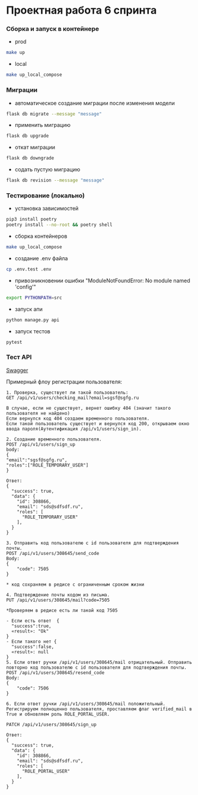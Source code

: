 # Проектная работа 6 спринта

###  Сборка и запуск в контейнере
- prod
```bash
make up
```
- local
```bash
make up_local_compose
```

### Миграции
- автоматическое создание миграции после изменения модели
```bash
flask db migrate --message "message"
```
- применить миграцию
```bash
flask db upgrade
```
- откат миграции
```bash
flask db downgrade
```
- содать пустую миграцию
```bash
flask db revision --message "message"
```

### Тестирование (локально)
- установка зависимостей
```bash
pip3 install poetry
poetry install --no-root && poetry shell
```
- сборка контейнеров
```bash
make up_local_compose
```
- создание .env файла
```bash
cp .env.test .env
```
- привозникновении ошибки "ModuleNotFoundError: No module named 'config'"
```bash
export PYTHONPATH=src
```
- запуск апи
```bash
python manage.py api
```
- запуск тестов
```bash
pytest
```

###  Тест API
[Swagger](http://127.0.0.1:5000/api/swagger)

Примерный флоу регистрации пользователя:
```
1. Проверка, существует ли такой пользователь:
GET /api/v1/users/checking_mail?email=sgsf@sgfg.ru

В случае, если не существует, вернет ошибку 404 (значит такого пользователя не найдено)
Если вернулся код 404 создаем временного пользователя.
Если такой пользователь существует и вернулся код 200, открываем окно ввода пароля(Аутентификация /api/v1/users/sign_in).

2. Создание временного пользователя.
POST /api/v1/users/sign_up
body:
{
"email":"sgsf@sgfg.ru",
"roles":["ROLE_TEMPORARY_USER"]
}

Ответ:
{
  "success": true,
  "data": {
    "id": 308866, 
    "email": "sds@sdfsdf.ru",
    "roles": [
      "ROLE_TEMPORARY_USER"
    ],
  }
}

3. Отправить код пользователю с id пользователя для подтверждения почты.
POST /api/v1/users/308645/send_code
Body:
{
	"code": 7505
}

* код сохраняем в редисе с ограниченным сроком жизни

4. Подтверждение почты кодом из письма.
PUT /api/v1/users/308645/mail?code=7505

*Проверяем в редисе есть ли такой код 7505

- Если есть ответ  {
  "success":true,
  «result»: "Ok"
}
- Если такого нет {
  "success":false,
  «result»: null
}
5. Если ответ ручки /api/v1/users/308645/mail отрицательный. Отправить повторно код пользователю с id пользователя для подтверждения почты.
POST /api/v1/users/308645/resend_code
Body:
{
	"code": 7506
}

6. Если ответ ручки /api/v1/users/308645/mail положительный. Регистрируем полноценно пользователя, проставляем флаг verified_mail в True и обновляем роль ROLE_PORTAL_USER.

PATCH /api/v1/users/308645/sign_up

Ответ:
{
  "success": true,
  "data": {
    "id": 308866, 
    "email": "sds@sdfsdf.ru",
    "roles": [
      "ROLE_PORTAL_USER"
    ],
  }
}
```
